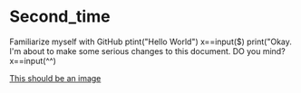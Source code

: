 # Second_time
Familiarize myself with GitHub
ptint("Hello World")
x==input($)
print("Okay. I'm about to make some serious changes to this document. DO you mind?
x==input(^^)

[This should be an image](https://docs.google.com/document/d/14-rbPG2kyb5YK9VAFKM-AU1i660QerVLc_L2YsS_S6A/edit)
[](https://www.google.com/search?q=image+search&safe=strict&rlz=1CALOFU_enUS734US734&source=lnms&tbm=isch&sa=X&ved=0ahUKEwjlwKzKgeXjAhWqjVQKHR-HAPoQ_AUIESgB&biw=1517&bih=750#imgrc=_aSSb6xDjsVMTM:)
